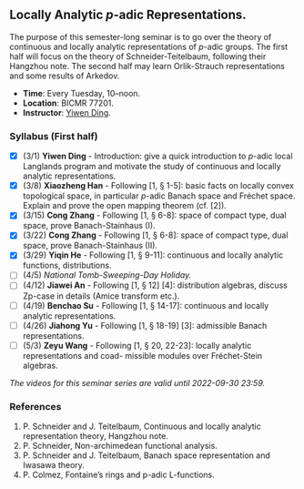 ## Locally Analytic _p_-adic Representations.

The purpose of this semester-long seminar is to go over the theory of continuous and locally analytic representations of _p_-adic groups. The first half will focus on the theory of Schneider-Teitelbaum, following their Hangzhou note. The second half may learn Orlik-Strauch representations and some results of Arkedov.
- **Time**: Every Tuesday, 10–noon.
- **Location**: BICMR 77201.
- **Instructor**: [Yiwen Ding](https://bicmr.pku.edu.cn/~dingyiwen/).


### Syllabus (First half)

- [x] (3/1) **Yiwen Ding** - Introduction: give a quick introduction to _p_-adic local Langlands program and motivate the study of continuous and locally analytic representations.
- [x] (3/8) **Xiaozheng Han** - Following [1, § 1-5]: basic facts on locally convex topological space, in particular _p_-adic Banach space and Fréchet space. Explain and prove the open mapping theorem (cf. [2]).
- [x] (3/15) **Cong Zhang** - Following [1, § 6-8]: space of compact type, dual space, prove Banach-Stainhaus (I).
- [x] (3/22) **Cong Zhang** - Following [1, § 6-8]: space of compact type, dual space, prove Banach-Stainhaus (II).
- [x] (3/29) **Yiqin He** - Following [1, § 9-11]: continuous and locally analytic functions, distributions.
- [ ] (4/5) _National Tomb-Sweeping-Day Holiday._
- [ ] (4/12) **Jiawei An** - Following [1, § 12] [4]: distribution algebras, discuss Zp-case in details (Amice transform etc.).
- [ ] (4/19) **Benchao Su** - Following [1, § 14-17]: continuous and locally analytic representations.
- [ ] (4/26) **Jiahong Yu** - Following [1, § 18-19] [3]: admissible Banach representations.
- [ ] (5/3) **Zeyu Wang** - Following [1, § 20, 22-23]: locally analytic representations and coad- missible modules over Fréchet-Stein algebras.

_The videos for this seminar series are valid until 2022-09-30 23:59._

### References
1. P. Schneider and J. Teitelbaum, Continuous and locally analytic representation theory, Hangzhou note.
2. P. Schneider, Non-archimedean functional analysis.
3. P. Schneider and J. Teitelbaum, Banach space representation and Iwasawa theory.
4. P. Colmez, Fontaine’s rings and p-adic L-functions.

